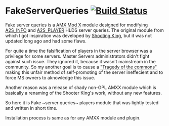 # FakeServerQueries [![Build Status](https://travis-ci.org/In-line/FakeServerQueries.svg?branch=master)](https://travis-ci.org/In-line/FakeServerQueries)
Fake server queries is a [AMX Mod X](https://github.com/alliedmodders/amxmodx) module designed for modifying [A2S_INFO](https://developer.valvesoftware.com/wiki/Server_queries#A2S_INFO) and [A2S_PLAYER](https://developer.valvesoftware.com/wiki/Server_queries#A2S_PLAYER) HLDS server queries.
The original module from which I got inspiration was developed by [Shooting King](https://forums.alliedmods.net/showthread.php?t=244450), but it was not updated long ago and had some flaws.

For quite a time the falsification of players in the server browser was a privilege for some servers. Master Servers administrators didn't fight against such issue. They ignored it, because it wasn't mainstream in the community. So my another goal is to cause a ["Tragedy of the commons"](https://en.wikipedia.org/wiki/Tragedy_of_the_commons) making this unfair method of self-promoting of the server ineffecient and to force MS owners to aknowledge this issue.

Another reason was a release of shady non-GPL AMXX module which is basically a renaming of the Shooter King's work, without any new features.

So here it is Fake ~server queries~ players module that was lightly tested and written in short time.

Installation process is same as for any AMXX module and plugin.
